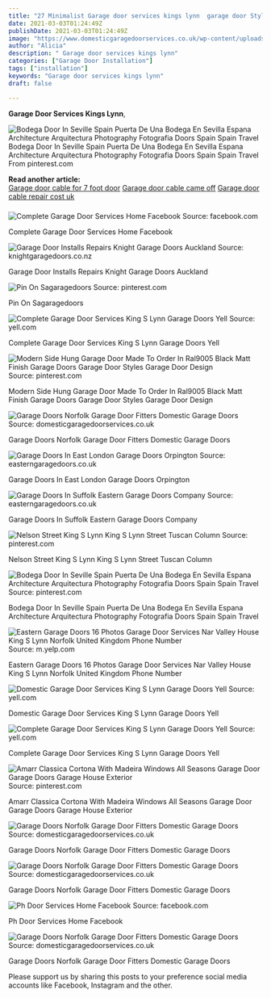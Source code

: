 ```yaml
---
title: "27 Minimalist Garage door services kings lynn  garage door Style"
date: 2021-03-03T01:24:49Z
publishDate: 2021-03-03T01:24:49Z
image: "https://www.domesticgaragedoorservices.co.uk/wp-content/uploads/2018/03/domestic-garage-door-services-logo-768x252.png"
author: "Alicia"
description: " Garage door services kings lynn"
categories: ["Garage Door Installation"]
tags: ["installation"]
keywords: "Garage door services kings lynn"
draft: false

---
```

<!-- Head tag Code -->
**Garage Door Services Kings Lynn**, 

![Bodega Door In Seville Spain Puerta De Una Bodega En Sevilla Espana Architecture Arquitectura Photography Fotografia Doors Spain Spain Travel](https://i.pinimg.com/originals/a4/1d/4c/a41d4cd1f22838f79d6d6490fd9d46d8.jpg "Bodega Door In Seville Spain Puerta De Una Bodega En Sevilla Espana Architecture Arquitectura Photography Fotografia Doors Spain Spain Travel")
Bodega Door In Seville Spain Puerta De Una Bodega En Sevilla Espana Architecture Arquitectura Photography Fotografia Doors Spain Spain Travel From pinterest.com

**Read another article:**  
[Garage door cable for 7 foot door](/garage-door-cable-for-7-foot-door/)
[Garage door cable came off](/garage-door-cable-came-off/)
[Garage door cable repair cost uk](/garage-door-cable-repair-cost-uk/)




### 

 


![Complete Garage Door Services Home Facebook](https://lookaside.fbsbx.com/lookaside/crawler/media/?media_id=3308950542526723 "Complete Garage Door Services Home Facebook")
Source: facebook.com

Complete Garage Door Services Home Facebook  

![Garage Door Installs Repairs Knight Garage Doors Auckland](https://knightgaragedoors.co.nz/wp-content/uploads/2020/11/Knight-Garage-Doors-Installations-and-repairs-Auckland.jpg "Garage Door Installs Repairs Knight Garage Doors Auckland")
Source: knightgaragedoors.co.nz

Garage Door Installs Repairs Knight Garage Doors Auckland  

![Pin On Sagaragedoors](https://i.pinimg.com/originals/77/bc/ee/77bceeae0eb232e521b263eab2918eba.jpg "Pin On Sagaragedoors")
Source: pinterest.com

Pin On Sagaragedoors  

![Complete Garage Door Services King S Lynn Garage Doors Yell](https://c.yell.com/t_galleryFit,f_auto/671f053f-5436-44a9-9958-66cc25bb1442_image_jpeg.jpg "Complete Garage Door Services King S Lynn Garage Doors Yell")
Source: yell.com

Complete Garage Door Services King S Lynn Garage Doors Yell  

![Modern Side Hung Garage Door Made To Order In Ral9005 Black Matt Finish Garage Doors Garage Door Styles Garage Door Design](https://i.pinimg.com/originals/cf/f5/14/cff514372518499c736c767f3049d6a3.jpg "Modern Side Hung Garage Door Made To Order In Ral9005 Black Matt Finish Garage Doors Garage Door Styles Garage Door Design")
Source: pinterest.com

Modern Side Hung Garage Door Made To Order In Ral9005 Black Matt Finish Garage Doors Garage Door Styles Garage Door Design  

![Garage Doors Norfolk Garage Door Fitters Domestic Garage Doors](https://www.domesticgaragedoorservices.co.uk/wp-content/uploads/2020/09/IMG_20200114_115453.jpg "Garage Doors Norfolk Garage Door Fitters Domestic Garage Doors")
Source: domesticgaragedoorservices.co.uk

Garage Doors Norfolk Garage Door Fitters Domestic Garage Doors  

![Garage Doors In East London Garage Doors Orpington](https://www.easterngaragedoors.co.uk/wp-content/uploads/2019/02/5-1.jpg "Garage Doors In East London Garage Doors Orpington")
Source: easterngaragedoors.co.uk

Garage Doors In East London Garage Doors Orpington  

![Garage Doors In Suffolk Eastern Garage Doors Company](https://www.easterngaragedoors.co.uk/wp-content/uploads/2019/02/1-2.jpg "Garage Doors In Suffolk Eastern Garage Doors Company")
Source: easterngaragedoors.co.uk

Garage Doors In Suffolk Eastern Garage Doors Company  

![Nelson Street King S Lynn King S Lynn Street Tuscan Column](https://i.pinimg.com/originals/3f/c0/b3/3fc0b3492d3a5f47cba8e0c3e0ed3a7e.jpg "Nelson Street King S Lynn King S Lynn Street Tuscan Column")
Source: pinterest.com

Nelson Street King S Lynn King S Lynn Street Tuscan Column  

![Bodega Door In Seville Spain Puerta De Una Bodega En Sevilla Espana Architecture Arquitectura Photography Fotografia Doors Spain Spain Travel](https://i.pinimg.com/originals/a4/1d/4c/a41d4cd1f22838f79d6d6490fd9d46d8.jpg "Bodega Door In Seville Spain Puerta De Una Bodega En Sevilla Espana Architecture Arquitectura Photography Fotografia Doors Spain Spain Travel")
Source: pinterest.com

Bodega Door In Seville Spain Puerta De Una Bodega En Sevilla Espana Architecture Arquitectura Photography Fotografia Doors Spain Spain Travel  

![Eastern Garage Doors 16 Photos Garage Door Services Nar Valley House King S Lynn Norfolk United Kingdom Phone Number](https://s3-media0.fl.yelpcdn.com/bphoto/P0VpkClFF5pw1sIcPrG6KA/348s.jpg "Eastern Garage Doors 16 Photos Garage Door Services Nar Valley House King S Lynn Norfolk United Kingdom Phone Number")
Source: m.yelp.com

Eastern Garage Doors 16 Photos Garage Door Services Nar Valley House King S Lynn Norfolk United Kingdom Phone Number  

![Domestic Garage Door Services King S Lynn Garage Doors Yell](https://c.yell.com/t_galleryFit,f_auto/1ad7a22e-fe63-411a-9371-2c1bc7cbfcb6_image_jpeg.jpg "Domestic Garage Door Services King S Lynn Garage Doors Yell")
Source: yell.com

Domestic Garage Door Services King S Lynn Garage Doors Yell  

![Complete Garage Door Services King S Lynn Garage Doors Yell](https://c.yell.com/t_galleryFit,f_auto/67411976-ba3b-4b30-8f49-be4d45d3fe7f_image_jpeg.jpg "Complete Garage Door Services King S Lynn Garage Doors Yell")
Source: yell.com

Complete Garage Door Services King S Lynn Garage Doors Yell  

![Amarr Classica Cortona With Madeira Windows All Seasons Garage Door Garage Doors Garage House Exterior](https://i.pinimg.com/736x/02/f6/4f/02f64fd5043308b6a74534e8d06dd454--garage-doors-home-ideas.jpg "Amarr Classica Cortona With Madeira Windows All Seasons Garage Door Garage Doors Garage House Exterior")
Source: pinterest.com

Amarr Classica Cortona With Madeira Windows All Seasons Garage Door Garage Doors Garage House Exterior  

![Garage Doors Norfolk Garage Door Fitters Domestic Garage Doors](https://www.domesticgaragedoorservices.co.uk/wp-content/uploads/2020/09/IMG_20180412_164549.jpg "Garage Doors Norfolk Garage Door Fitters Domestic Garage Doors")
Source: domesticgaragedoorservices.co.uk

Garage Doors Norfolk Garage Door Fitters Domestic Garage Doors  

![Garage Doors Norfolk Garage Door Fitters Domestic Garage Doors](https://www.domesticgaragedoorservices.co.uk/wp-content/uploads/2018/04/5.-new-double-sectional-with-automation-installed-768x570.jpg "Garage Doors Norfolk Garage Door Fitters Domestic Garage Doors")
Source: domesticgaragedoorservices.co.uk

Garage Doors Norfolk Garage Door Fitters Domestic Garage Doors  

![Ph Door Services Home Facebook](https://lookaside.fbsbx.com/lookaside/crawler/media/?media_id=970639803279441 "Ph Door Services Home Facebook")
Source: facebook.com

Ph Door Services Home Facebook  

![Garage Doors Norfolk Garage Door Fitters Domestic Garage Doors](https://www.domesticgaragedoorservices.co.uk/wp-content/uploads/2018/03/domestic-garage-door-services-logo-768x252.png "Garage Doors Norfolk Garage Door Fitters Domestic Garage Doors")
Source: domesticgaragedoorservices.co.uk

Garage Doors Norfolk Garage Door Fitters Domestic Garage Doors  

Please support us by sharing this posts to your preference social media accounts like Facebook, Instagram and the other.

